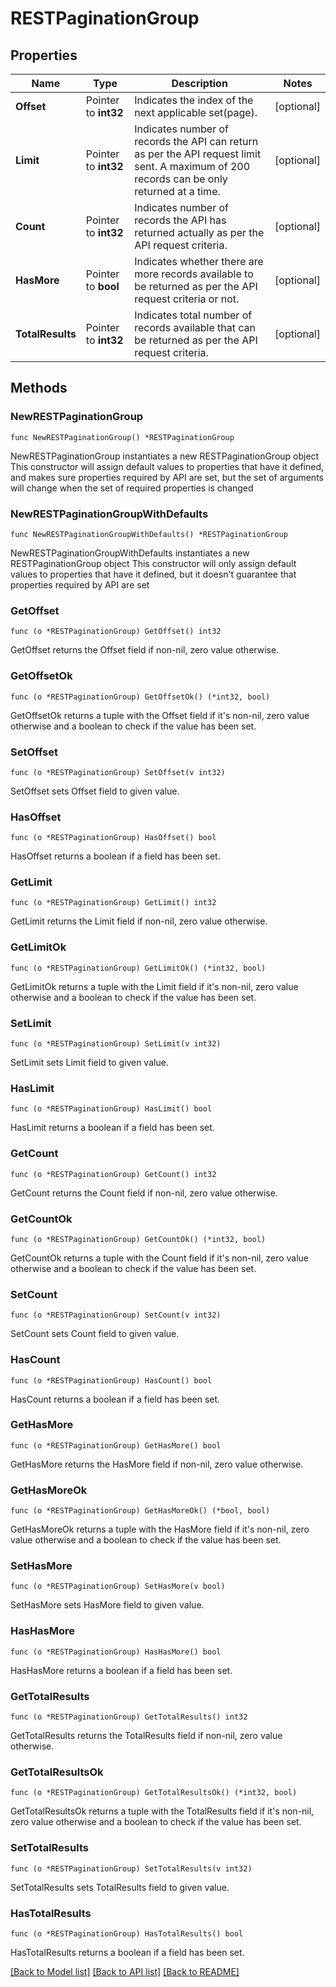 # RESTPaginationGroup

## Properties

Name | Type | Description | Notes
------------ | ------------- | ------------- | -------------
**Offset** | Pointer to **int32** | Indicates the index of the next applicable set(page). | [optional] 
**Limit** | Pointer to **int32** | Indicates number of records the API can return as per the API request limit sent. A maximum of 200 records can be only returned at a time. | [optional] 
**Count** | Pointer to **int32** | Indicates number of records the API has returned actually as per the API request criteria. | [optional] 
**HasMore** | Pointer to **bool** | Indicates whether there are more records available to be returned as per the API request criteria or not. | [optional] 
**TotalResults** | Pointer to **int32** | Indicates total number of records available that can be returned as per the API request criteria. | [optional] 

## Methods

### NewRESTPaginationGroup

`func NewRESTPaginationGroup() *RESTPaginationGroup`

NewRESTPaginationGroup instantiates a new RESTPaginationGroup object
This constructor will assign default values to properties that have it defined,
and makes sure properties required by API are set, but the set of arguments
will change when the set of required properties is changed

### NewRESTPaginationGroupWithDefaults

`func NewRESTPaginationGroupWithDefaults() *RESTPaginationGroup`

NewRESTPaginationGroupWithDefaults instantiates a new RESTPaginationGroup object
This constructor will only assign default values to properties that have it defined,
but it doesn't guarantee that properties required by API are set

### GetOffset

`func (o *RESTPaginationGroup) GetOffset() int32`

GetOffset returns the Offset field if non-nil, zero value otherwise.

### GetOffsetOk

`func (o *RESTPaginationGroup) GetOffsetOk() (*int32, bool)`

GetOffsetOk returns a tuple with the Offset field if it's non-nil, zero value otherwise
and a boolean to check if the value has been set.

### SetOffset

`func (o *RESTPaginationGroup) SetOffset(v int32)`

SetOffset sets Offset field to given value.

### HasOffset

`func (o *RESTPaginationGroup) HasOffset() bool`

HasOffset returns a boolean if a field has been set.

### GetLimit

`func (o *RESTPaginationGroup) GetLimit() int32`

GetLimit returns the Limit field if non-nil, zero value otherwise.

### GetLimitOk

`func (o *RESTPaginationGroup) GetLimitOk() (*int32, bool)`

GetLimitOk returns a tuple with the Limit field if it's non-nil, zero value otherwise
and a boolean to check if the value has been set.

### SetLimit

`func (o *RESTPaginationGroup) SetLimit(v int32)`

SetLimit sets Limit field to given value.

### HasLimit

`func (o *RESTPaginationGroup) HasLimit() bool`

HasLimit returns a boolean if a field has been set.

### GetCount

`func (o *RESTPaginationGroup) GetCount() int32`

GetCount returns the Count field if non-nil, zero value otherwise.

### GetCountOk

`func (o *RESTPaginationGroup) GetCountOk() (*int32, bool)`

GetCountOk returns a tuple with the Count field if it's non-nil, zero value otherwise
and a boolean to check if the value has been set.

### SetCount

`func (o *RESTPaginationGroup) SetCount(v int32)`

SetCount sets Count field to given value.

### HasCount

`func (o *RESTPaginationGroup) HasCount() bool`

HasCount returns a boolean if a field has been set.

### GetHasMore

`func (o *RESTPaginationGroup) GetHasMore() bool`

GetHasMore returns the HasMore field if non-nil, zero value otherwise.

### GetHasMoreOk

`func (o *RESTPaginationGroup) GetHasMoreOk() (*bool, bool)`

GetHasMoreOk returns a tuple with the HasMore field if it's non-nil, zero value otherwise
and a boolean to check if the value has been set.

### SetHasMore

`func (o *RESTPaginationGroup) SetHasMore(v bool)`

SetHasMore sets HasMore field to given value.

### HasHasMore

`func (o *RESTPaginationGroup) HasHasMore() bool`

HasHasMore returns a boolean if a field has been set.

### GetTotalResults

`func (o *RESTPaginationGroup) GetTotalResults() int32`

GetTotalResults returns the TotalResults field if non-nil, zero value otherwise.

### GetTotalResultsOk

`func (o *RESTPaginationGroup) GetTotalResultsOk() (*int32, bool)`

GetTotalResultsOk returns a tuple with the TotalResults field if it's non-nil, zero value otherwise
and a boolean to check if the value has been set.

### SetTotalResults

`func (o *RESTPaginationGroup) SetTotalResults(v int32)`

SetTotalResults sets TotalResults field to given value.

### HasTotalResults

`func (o *RESTPaginationGroup) HasTotalResults() bool`

HasTotalResults returns a boolean if a field has been set.


[[Back to Model list]](../README.md#documentation-for-models) [[Back to API list]](../README.md#documentation-for-api-endpoints) [[Back to README]](../README.md)


